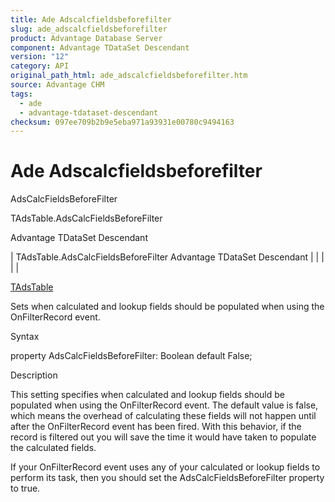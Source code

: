 ```yaml
---
title: Ade Adscalcfieldsbeforefilter
slug: ade_adscalcfieldsbeforefilter
product: Advantage Database Server
component: Advantage TDataSet Descendant
version: "12"
category: API
original_path_html: ade_adscalcfieldsbeforefilter.htm
source: Advantage CHM
tags:
  - ade
  - advantage-tdataset-descendant
checksum: 097ee709b2b9e5eba971a93931e00780c9494163
---
```


# Ade Adscalcfieldsbeforefilter

AdsCalcFieldsBeforeFilter

TAdsTable.AdsCalcFieldsBeforeFilter

Advantage TDataSet Descendant

| TAdsTable.AdsCalcFieldsBeforeFilter  Advantage TDataSet Descendant |  |  |  |  |

[TAdsTable](ade_tadstable_7.md)

Sets when calculated and lookup fields should be populated when using the OnFilterRecord event.

Syntax

property AdsCalcFieldsBeforeFilter: Boolean default False;

Description

This setting specifies when calculated and lookup fields should be populated when using the OnFilterRecord event. The default value is false, which means the overhead of calculating these fields will not happen until after the OnFilterRecord event has been fired. With this behavior, if the record is filtered out you will save the time it would have taken to populate the calculated fields.

If your OnFilterRecord event uses any of your calculated or lookup fields to perform its task, then you should set the AdsCalcFieldsBeforeFilter property to true.

